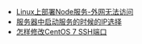 * [Linux上部署Node服务-外网无法访问](linux/Linux上部署Node服务-外网无法访问.md)
* [服务器中启动服务的时候的IP选择](linux/服务器中启动服务的时候的IP选择.md)
* [怎样修改CentOS 7 SSH端口](linux/怎样修改CentOS7SSH端口.md)
